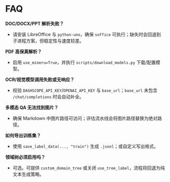 # FAQ

**DOC/DOCX/PPT 解析失败？**
- 请安装 LibreOffice 与 `python-uno`，确保 `soffice` 可执行；缺失时会回退到子进程方案，但稳定性与速度较差。

**PDF 高保真解析？**
- 启用 `use_mineru=True`，并执行 `scripts/download_models.py` 下载/配置模型。

**OCR/视觉模型调用失败或无响应？**
- 校验 `DASHSCOPE_API_KEY`/`OPENAI_API_KEY` 与 `base_url`；`base_url` 未包含 `/chat/completions` 时会自动补全。

**多模态 QA 无法找到图片？**
- 确保 Markdown 中图片路径可访问；评估流水线会将图片路径替换为绝对路径。

**如何导出训练集？**
- 使用 `save_label_data(..., "train")` 生成 `.jsonl`；或自定义写出格式。

**领域树必须启用吗？**
- 可选。可提供 `custom_domain_tree` 或关闭 `use_tree_label`，流程将回退为纯文本生成策略。

